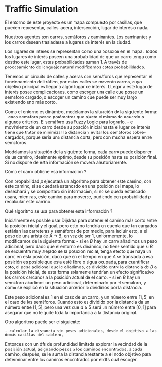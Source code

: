 # Traffic Simulation

El entorno de este proyecto es un mapa compuesto por casillas, que pueden representar, calles, acera, intersección, lugar de interés o nada.

Nuestros agentes son carros, semáforos y caminantes. Los caminantes y los carros desean trasladarse a lugares de interés en la ciudad. 

Los lugares de interés se representan como una posición en el mapa. Todos los lugares de interés poseen una probabilidad de que un carro tenga como destino este lugar, estas probabilidades suman $1$. A través de procesamiento de lenguaje natural modificamos estas probabilidades.

Tenemos un circuito de calles y aceras con semáforos que representan el funcionamiento del tráfico, por estas calles se moverán carros, cuyo objetivo principal es llegar a algún lugar de interés. LLegar a este lugar de interés posee complicaciones, como escoger una calle que posee un semáforo cargado, o escoger un camino que puede ser muy largo existiendo uno más corto. 

Como el entorno es dinámico, modelamos la situación de la siguiente forma:
	- cada semáforo posee parámetros que ajusta el mismo de acuerdo a algunos criterios. El semáforo usa Fuzzy Logic para lograrlo.
	- el movimiento de un carro desde su posción inicial hasta el lugar de interés tiene que tratar de minimizar la distancia y evitar los semáforos sobre-cargados, porque sería una distancia corta, pero con mucha espera entre semáforos. 

Modelamos la situación de la siguiente forma, cada carro puede disponer de un camino, idealmente óptimo, desde su posición hasta su posición final. Si no dispone de esta información se moverá aleatoriamente. 

Cómo el carro obtiene esa información ?

Con propabilidad $p$ ejecutará un algoritmo para obtener este camino, con este camino, si se quedará estancado en una posición del mapa, lo desechará y se comportará sin información, si no se queda estancado usará, mientras, este camino para moverse, pudiendo con probabilidad $p$ recalcular este camino.

Qué algoritmo se usa para obtener esta información ?

Inicialmente es posible usar Dijsktra para obtener el camino más corto entre la posición inicial y el goal, pero esto no tendría en cuenta que tan cargados estárían las carreteras y semáforos de por medio, para incluir esto, a el peso de una arista de A -> B, en vez de ser $1$, uniformemente, lo modificamos de la siguiente forma:
	- si en $B$ hay un carro añadimos un peso adicional, pero dado que el entorno es dinámico, no tiene sentido que si $B$ se encuentra muy alejado de la posición inicial, tenga efecto que haya un carro en esta posición, dado que en el tiempo en que $A$ se translada a esa posición es posible que esta esté libre o sigua ocupada, para cuantificar esto, el peso adicional que le añadimos, es dividido entre la distancia de $B$ a la posición inicial, de esta forma solamente tendrían un efecto significativo los carros cercanos a la posición actual de el carro.
	- si en $B$ hay un semáforo añadimos un peso adicional, determinado por el semáforo, y como se explicó en la situación anterior lo dividimos por la distancia.
	
Este peso adicional es $1$ en el caso de un carro, y un número entre $[1, 5]$ en el caso de los semáforos. Cuando esto es dividido por la distancia da un número entre $[1, 5]$, pero una vez que $d \geq 5$ será un número entre $[0, 1]$ para asegurar que no le quite toda la importancia a la distancia original.

Otro algoritmo puede ser el siguiente:

	- calcular la distancia sin pesos adicionales, desde el objetivo a las demás casillas del tablero, 
	
Entonces con un dfs de profundidad limitada explorar la vecindad de la posición actual, asignando pesos a los caminos encontrados, a cada camino, después, se le suma la distancia restante a el nodo objetivo para determinar entre los caminos encontrados por el dfs cual escoger.
